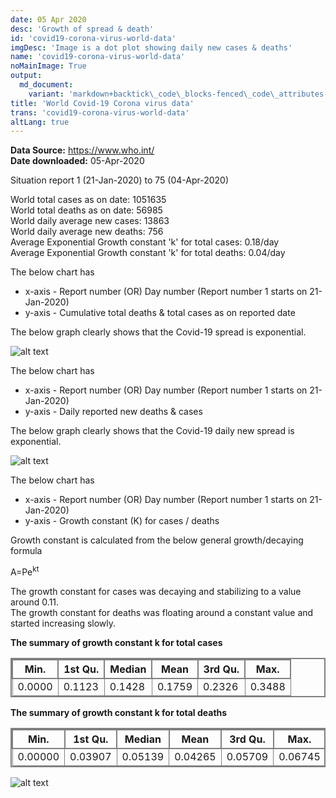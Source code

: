 ```yaml
---
date: 05 Apr 2020
desc: 'Growth of spread & death'
id: 'covid19-corona-virus-world-data'
imgDesc: 'Image is a dot plot showing daily new cases & deaths'
name: 'covid19-corona-virus-world-data'
noMainImage: True
output:
  md_document:
    variant: 'markdown+backtick\_code\_blocks-fenced\_code\_attributes-header\_attributes'
title: 'World Covid-19 Corona virus data'
trans: 'covid19-corona-virus-world-data'
altLang: true
---
```


**Data Source:** <https://www.who.int/>\
**Date downloaded:** 05-Apr-2020

Situation report 1 (21-Jan-2020) to 75 (04-Apr-2020)

World total cases as on date: 1051635  
World total deaths as on date: 56985  
World daily average new cases: 13863  
World daily average new deaths: 756  
Average Exponential Growth constant 'k' for total cases: 0.18/day  
Average Exponential Growth constant 'k' for total deaths: 0.04/day  

The below chart has

-   x-axis - Report number (OR) Day number (Report number 1 starts on
    21-Jan-2020)
-   y-axis - Cumulative total deaths & total cases as on reported date

The below graph clearly shows that the Covid-19 spread is exponential.

<img src="/environment/covid19-corona-virus-world-data_files/figure-markdown/world%20corona%20plot-1.png" alt="alt text" class="blogs_image">

The below chart has

-   x-axis - Report number (OR) Day number (Report number 1 starts on
    21-Jan-2020)
-   y-axis - Daily reported new deaths & cases

The below graph clearly shows that the Covid-19 daily new spread
is exponential.

<img src="/environment/covid19-corona-virus-world-data_files/figure-markdown/world%20corona%20plot%20daily-1.png" alt="alt text" class="blogs_image">

The below chart has

-   x-axis - Report number (OR) Day number (Report number 1 starts on
    21-Jan-2020)
-   y-axis - Growth constant (K) for cases / deaths

Growth constant is calculated from the below general growth/decaying
formula

A=Pe<sup>kt</sup>

The growth constant for cases was decaying and stabilizing to a value
around 0.11.\
The growth constant for deaths was floating around a constant value and
started increasing slowly.

<div class="lowfont">

**The summary of growth constant k for total cases**

| Min.  | 1st Qu. | Median | Mean  | 3rd Qu. | Max.   |
|-------|---------|--------|-------|---------|--------|
|0.0000  |0.1123  |0.1428  |0.1759  |0.2326  |0.3488  |

**The summary of growth constant k for total deaths**

| Min.  | 1st Qu. | Median | Mean  | 3rd Qu. | Max.   |
|-------|---------|--------|-------|---------|--------|
|0.00000 |0.03907 |0.05139 |0.04265 |0.05709 |0.06745 |

</div>

<img src="/environment/covid19-corona-virus-world-data_files/figure-markdown/growth%20constant%20plot-1.png" alt="alt text" class="blogs_image">


<style>
table{
    border-collapse: collapse;
    border-spacing: 0;
    border:2px solid gray;
}

th{
    border:2px solid gray;
}

td{
    border:1px solid gray;
}


</style>